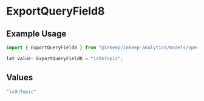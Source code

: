 # ExportQueryField8

## Example Usage

```typescript
import { ExportQueryField8 } from "@inkeep/inkeep-analytics/models/operations";

let value: ExportQueryField8 = "isOnTopic";
```

## Values

```typescript
"isOnTopic"
```